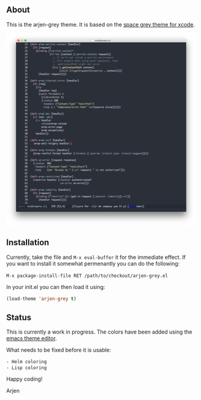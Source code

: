 ## About

This is the arjen-grey theme. It is based on the
[space grey theme for xcode](https://github.com/zdne/spacegray-xcode).

![screenshot](screenshot.png)

## Installation

Currently, take the file and `M-x eval-buffer` it for the immediate
effect. If you want to install it somewhat permenantly you can do the
following:

`M-x package-install-file RET /path/to/checkout/arjen-grey.el`

In your init.el you can then load it using:

```lisp
(load-theme 'arjen-grey t)
```

## Status

This is currently a work in progress. The colors have been added using
the
[emacs theme editor](https://github.com/emacsfodder/emacs-theme-editor).

What needs to be fixed before it is usable:

    - Helm coloring
    - Lisp coloring 

Happy coding!

Arjen
